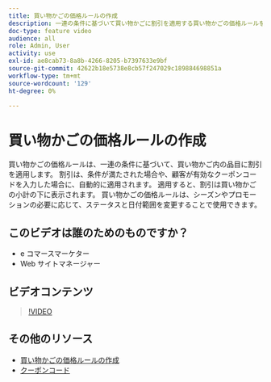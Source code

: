 ```yaml
---
title: 買い物かごの価格ルールの作成
description: 一連の条件に基づいて買い物かごに割引を適用する買い物かごの価格ルールを作成する方法を説明します。
doc-type: feature video
audience: all
role: Admin, User
activity: use
exl-id: ae8cab73-8a8b-4266-8205-b7397633e9bf
source-git-commit: 42622b18e5738e8cb57f247029c189884698851a
workflow-type: tm+mt
source-wordcount: '129'
ht-degree: 0%

---
```


# 買い物かごの価格ルールの作成

買い物かごの価格ルールは、一連の条件に基づいて、買い物かご内の品目に割引を適用します。 割引は、条件が満たされた場合や、顧客が有効なクーポンコードを入力した場合に、自動的に適用されます。 適用すると、割引は買い物かごの小計の下に表示されます。 買い物かごの価格ルールは、シーズンやプロモーションの必要に応じて、ステータスと日付範囲を変更することで使用できます。

## このビデオは誰のためのものですか？

- e コマースマーケター
- Web サイトマネージャー

## ビデオコンテンツ

>[!VIDEO](https://video.tv.adobe.com/v/343835?quality=12&learn=on)

## その他のリソース

- [買い物かごの価格ルールの作成](https://docs.magento.com/user-guide/marketing/price-rules-cart-create.html)
- [クーポンコード](https://docs.magento.com/user-guide/marketing/price-rules-cart-coupon.html)
